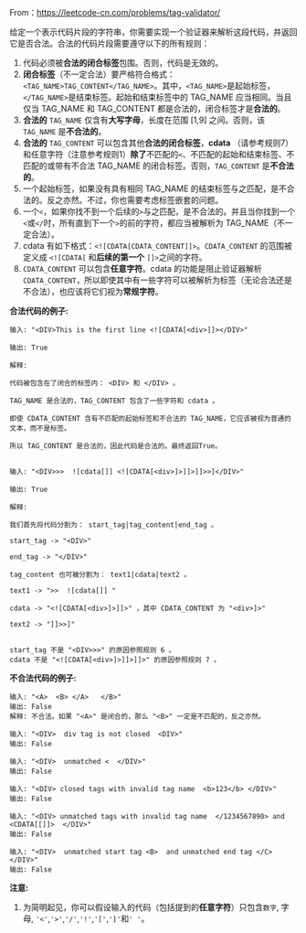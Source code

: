 From：https://leetcode-cn.com/problems/tag-validator/

给定一个表示代码片段的字符串，你需要实现一个验证器来解析这段代码，并返回它是否合法。合法的代码片段需要遵守以下的所有规则：

1. 代码必须被**合法的闭合标签**包围。否则，代码是无效的。
2. **闭合标签**（不一定合法）要严格符合格式：`<TAG_NAME>TAG_CONTENT</TAG_NAME>`。其中，`<TAG_NAME>`是起始标签，`</TAG_NAME>`是结束标签。起始和结束标签中的 TAG_NAME 应当相同。当且仅当 TAG_NAME 和 TAG_CONTENT 都是合法的，闭合标签才是**合法的**。
3. **合法的** `TAG_NAME` 仅含有**大写字母**，长度在范围 [1,9] 之间。否则，该 `TAG_NAME` 是**不合法的**。
4. **合法的** `TAG_CONTENT` 可以包含其他**合法的闭合标签**，**cdata** （请参考规则7）和任意字符（注意参考规则1）**除了**不匹配的`<`、不匹配的起始和结束标签、不匹配的或带有不合法 TAG_NAME 的闭合标签。否则，`TAG_CONTENT` 是**不合法的**。
5. 一个起始标签，如果没有具有相同 TAG_NAME 的结束标签与之匹配，是不合法的。反之亦然。不过，你也需要考虑标签嵌套的问题。
6. 一个`<`，如果你找不到一个后续的`>`与之匹配，是不合法的。并且当你找到一个`<`或`</`时，所有直到下一个`>`的前的字符，都应当被解析为 TAG_NAME（不一定合法）。
7. cdata 有如下格式：`<![CDATA[CDATA_CONTENT]]>`。`CDATA_CONTENT` 的范围被定义成 `<![CDATA[` 和**后续的第一个** `]]>`之间的字符。
8. `CDATA_CONTENT` 可以包含**任意字符**。cdata 的功能是阻止验证器解析`CDATA_CONTENT`，所以即使其中有一些字符可以被解析为标签（无论合法还是不合法），也应该将它们视为**常规字符**。

**合法代码的例子:**

```
输入: "<DIV>This is the first line <![CDATA[<div>]]></DIV>"

输出: True

解释: 

代码被包含在了闭合的标签内： <DIV> 和 </DIV> 。

TAG_NAME 是合法的，TAG_CONTENT 包含了一些字符和 cdata 。 

即使 CDATA_CONTENT 含有不匹配的起始标签和不合法的 TAG_NAME，它应该被视为普通的文本，而不是标签。

所以 TAG_CONTENT 是合法的，因此代码是合法的。最终返回True。


输入: "<DIV>>>  ![cdata[]] <![CDATA[<div>]>]]>]]>>]</DIV>"

输出: True

解释:

我们首先将代码分割为： start_tag|tag_content|end_tag 。

start_tag -> "<DIV>"

end_tag -> "</DIV>"

tag_content 也可被分割为： text1|cdata|text2 。

text1 -> ">>  ![cdata[]] "

cdata -> "<![CDATA[<div>]>]]>" ，其中 CDATA_CONTENT 为 "<div>]>"

text2 -> "]]>>]"


start_tag 不是 "<DIV>>>" 的原因参照规则 6 。
cdata 不是 "<![CDATA[<div>]>]]>]]>" 的原因参照规则 7 。
```

**不合法代码的例子:**

```
输入: "<A>  <B> </A>   </B>"
输出: False
解释: 不合法。如果 "<A>" 是闭合的，那么 "<B>" 一定是不匹配的，反之亦然。

输入: "<DIV>  div tag is not closed  <DIV>"
输出: False

输入: "<DIV>  unmatched <  </DIV>"
输出: False

输入: "<DIV> closed tags with invalid tag name  <b>123</b> </DIV>"
输出: False

输入: "<DIV> unmatched tags with invalid tag name  </1234567890> and <CDATA[[]]>  </DIV>"
输出: False

输入: "<DIV>  unmatched start tag <B>  and unmatched end tag </C>  </DIV>"
输出: False
```

**注意:**

1. 为简明起见，你可以假设输入的代码（包括提到的**任意字符**）只包含`数字`, 字母, `'<'`,`'>'`,`'/'`,`'!'`,`'['`,`']'`和`' '`。